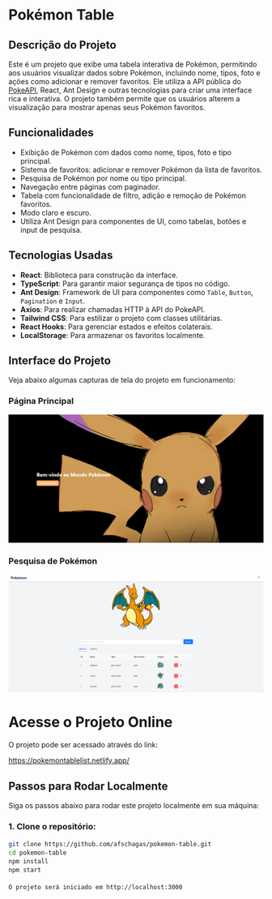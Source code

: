 # Pokémon Table

## Descrição do Projeto

Este é um projeto que exibe uma tabela interativa de Pokémon, permitindo aos usuários visualizar dados sobre Pokémon, incluindo nome, tipos, foto e ações como adicionar e remover favoritos. Ele utiliza a API pública do [PokeAPI](https://pokeapi.co/), React, Ant Design e outras tecnologias para criar uma interface rica e interativa. O projeto também permite que os usuários alterem a visualização para mostrar apenas seus Pokémon favoritos.

## Funcionalidades

- Exibição de Pokémon com dados como nome, tipos, foto e tipo principal.
- Sistema de favoritos: adicionar e remover Pokémon da lista de favoritos.
- Pesquisa de Pokémon por nome ou tipo principal.
- Navegação entre páginas com paginador.
- Tabela com funcionalidade de filtro, adição e remoção de Pokémon favoritos.
- Modo claro e escuro.
- Utiliza Ant Design para componentes de UI, como tabelas, botões e input de pesquisa.

## Tecnologias Usadas

- **React**: Biblioteca para construção da interface.
- **TypeScript**: Para garantir maior segurança de tipos no código.
- **Ant Design**: Framework de UI para componentes como `Table`, `Button`, `Pagination` e `Input`.
- **Axios**: Para realizar chamadas HTTP à API do PokeAPI.
- **Tailwind CSS**: Para estilizar o projeto com classes utilitárias.
- **React Hooks**: Para gerenciar estados e efeitos colaterais.
- **LocalStorage**: Para armazenar os favoritos localmente.

## Interface do Projeto  

Veja abaixo algumas capturas de tela do projeto em funcionamento:  

### Página Principal  
![Página Principal](./public/pagina-principal.png)  

### Pesquisa de Pokémon  
![Pesquisa de Pokémon](./public/pesquisa.png)  



# Acesse o Projeto Online
O projeto pode ser acessado através do link:

https://pokemontablelist.netlify.app/

## Passos para Rodar Localmente

Siga os passos abaixo para rodar este projeto localmente em sua máquina:

### 1. Clone o repositório:

```bash
git clone https://github.com/afschagas/pokemon-table.git
cd pokemon-table
npm install
npm start

O projeto será iniciado em http://localhost:3000
